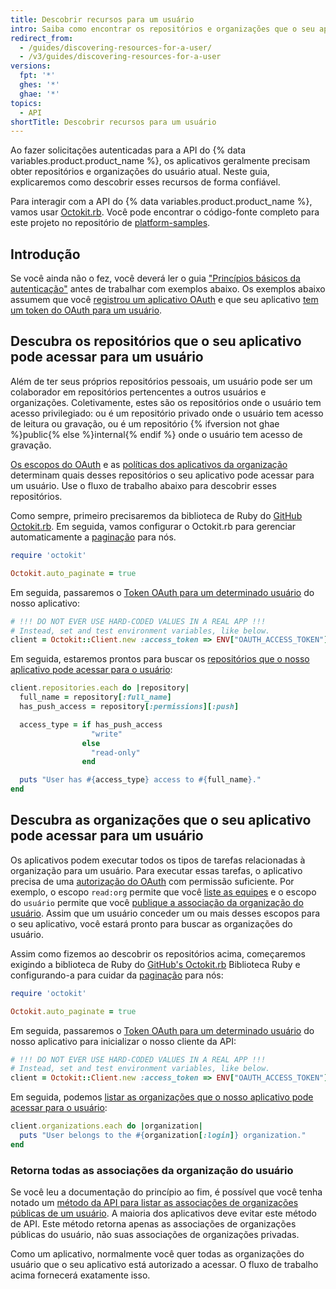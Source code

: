 ```yaml
---
title: Descobrir recursos para um usuário
intro: Saiba como encontrar os repositórios e organizações que o seu aplicativo pode acessar para um usuário de forma confiável para as suas solicitações autenticadas para a API REST.
redirect_from:
  - /guides/discovering-resources-for-a-user/
  - /v3/guides/discovering-resources-for-a-user
versions:
  fpt: '*'
  ghes: '*'
  ghae: '*'
topics:
  - API
shortTitle: Descobrir recursos para um usuário
---
```


 

Ao fazer solicitações autenticadas para a API do {% data variables.product.product_name %}, os aplicativos geralmente precisam obter repositórios e organizações do usuário atual. Neste guia, explicaremos como descobrir esses recursos de forma confiável.

Para interagir com a API do {% data variables.product.product_name %}, vamos usar [Octokit.rb][octokit.rb]. Você pode encontrar o código-fonte completo para este projeto no repositório de [platform-samples][platform samples].

## Introdução

Se você ainda não o fez, você deverá ler o guia ["Princípios básicos da autenticação"][basics-of-authentication] antes de trabalhar com exemplos abaixo. Os exemplos abaixo assumem que você [registrou um aplicativo OAuth][register-oauth-app] e que seu aplicativo [tem um token do OAuth para um usuário][make-authenticated-request-for-user].

## Descubra os repositórios que o seu aplicativo pode acessar para um usuário

Além de ter seus próprios repositórios pessoais, um usuário pode ser um colaborador em repositórios pertencentes a outros usuários e organizações. Coletivamente, estes são os repositórios onde o usuário tem acesso privilegiado: ou é um repositório privado onde o usuário tem acesso de leitura ou gravação, ou é um repositório {% ifversion not ghae %}public{% else %}internal{% endif %} onde o usuário tem acesso de gravação.

[Os escopos do OAuth][scopes] e as [políticas dos aplicativos da organização][oap] determinam quais desses repositórios o seu aplicativo pode acessar para um usuário. Use o fluxo de trabalho abaixo para descobrir esses repositórios.

Como sempre, primeiro precisaremos da biblioteca de Ruby do [GitHub Octokit.rb][octokit.rb]. Em seguida, vamos configurar o Octokit.rb para gerenciar automaticamente a [paginação][pagination] para nós.

``` ruby
require 'octokit'

Octokit.auto_paginate = true
```

Em seguida, passaremos o [Token OAuth para um determinado usuário][make-authenticated-request-for-user] do nosso aplicativo:

``` ruby
# !!! DO NOT EVER USE HARD-CODED VALUES IN A REAL APP !!!
# Instead, set and test environment variables, like below.
client = Octokit::Client.new :access_token => ENV["OAUTH_ACCESS_TOKEN"]
```

Em seguida, estaremos prontos para buscar os [repositórios que o nosso aplicativo pode acessar para o usuário][list-repositories-for-current-user]:

``` ruby
client.repositories.each do |repository|
  full_name = repository[:full_name]
  has_push_access = repository[:permissions][:push]

  access_type = if has_push_access
                  "write"
                else
                  "read-only"
                end

  puts "User has #{access_type} access to #{full_name}."
end
```

## Descubra as organizações que o seu aplicativo pode acessar para um usuário

Os aplicativos podem executar todos os tipos de tarefas relacionadas à organização para um usuário. Para executar essas tarefas, o aplicativo precisa de uma [autorização do OAuth][scopes] com permissão suficiente. Por exemplo, o escopo `read:org` permite que você [liste as equipes][list-teams] e o escopo do `usuário` permite que você [publique a associação da organização do usuário][publicize-membership]. Assim que um usuário conceder um ou mais desses escopos para o seu aplicativo, você estará pronto para buscar as organizações do usuário.

Assim como fizemos ao descobrir os repositórios acima, começaremos exigindo a biblioteca de Ruby do [GitHub's Octokit.rb][octokit.rb] Biblioteca Ruby e configurando-a para cuidar da [paginação][pagination] para nós:

``` ruby
require 'octokit'

Octokit.auto_paginate = true
```

Em seguida, passaremos o [Token OAuth para um determinado usuário][make-authenticated-request-for-user] do nosso aplicativo para inicializar o nosso cliente da API:

``` ruby
# !!! DO NOT EVER USE HARD-CODED VALUES IN A REAL APP !!!
# Instead, set and test environment variables, like below.
client = Octokit::Client.new :access_token => ENV["OAUTH_ACCESS_TOKEN"]
```

Em seguida, podemos [listar as organizações que o nosso aplicativo pode acessar para o usuário][list-orgs-for-current-user]:

``` ruby
client.organizations.each do |organization|
  puts "User belongs to the #{organization[:login]} organization."
end
```

### Retorna todas as associações da organização do usuário

Se você leu a documentação do princípio ao fim, é possível que você tenha notado um [método da API para listar as associações de organizações públicas de um usuário][list-public-orgs]. A maioria dos aplicativos deve evitar este método de API. Este método retorna apenas as associações de organizações públicas do usuário, não suas associações de organizações privadas.

Como um aplicativo, normalmente você quer todas as organizações do usuário que o seu aplicativo está autorizado a acessar. O fluxo de trabalho acima fornecerá exatamente isso.

[basics-of-authentication]: /rest/guides/basics-of-authentication
[list-public-orgs]: /rest/reference/orgs#list-organizations-for-a-user
[list-repositories-for-current-user]: /rest/reference/repos#list-repositories-for-the-authenticated-user
[list-orgs-for-current-user]: /rest/reference/orgs#list-organizations-for-the-authenticated-user
[list-teams]: /rest/reference/teams#list-teams
[make-authenticated-request-for-user]: /rest/guides/basics-of-authentication#making-authenticated-requests
[make-authenticated-request-for-user]: /rest/guides/basics-of-authentication#making-authenticated-requests
[oap]: https://developer.github.com/changes/2015-01-19-an-integrators-guide-to-organization-application-policies/
[octokit.rb]: https://github.com/octokit/octokit.rb
[octokit.rb]: https://github.com/octokit/octokit.rb
[octokit.rb]: https://github.com/octokit/octokit.rb
[pagination]: /rest#pagination
[platform samples]: https://github.com/github/platform-samples/tree/master/api/ruby/discovering-resources-for-a-user
[publicize-membership]: /rest/reference/orgs#set-public-organization-membership-for-the-authenticated-user
[register-oauth-app]: /rest/guides/basics-of-authentication#registering-your-app
[scopes]: /apps/building-oauth-apps/understanding-scopes-for-oauth-apps/
[scopes]: /apps/building-oauth-apps/understanding-scopes-for-oauth-apps/
